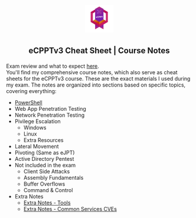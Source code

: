 <h1 align="center">
  <img src="https://github.com/Dragkob/eCPPT/blob/main/eCPPT.png" alt="eCPPT Logo" style="width: 15%;"/>
</h1>

## <p align="center">eCPPTv3 Cheat Sheet | Course Notes</p>
Exam review and what to expect <a href="https://dragkob.notion.site/eJPTv2-Review-Dragkob-11ec072638a6807e86e9ca8304f43b96" target="_blank">here</a>.
<br />
You'll find my comprehensive course notes, which also serve as cheat sheets for the eCPPTv3 course. These are the exact materials I used during my exam. The notes are organized into sections based on specific topics, covering everything:
<ul>
  <li><a href="https://github.com/Dragkob/eJPT/blob/main/PDFs%20(Section%20Split)/Dragkob_eJPT_InforGathering.pdf" target="_blank">PowerShell</a></li>
  <li>Web App Penetration Testing</li>
  <li>Network Penetration Testing</li>
   <li>Pivilege Escalation
  <ul>
    <li>Windows</li>
    <li>Linux</li>
    <li>Extra Resources</li>
  </ul>
  </li>
  <li>Lateral Movement</li>
  <li>Pivoting (Same as eJPT)</li>
  <li>Active Directory Pentest</li>
    <li>Not included in the exam
  <ul>
    <li>Client Side Attacks</li>
    <li>Assembly Fundamentals</li>
    <li>Buffer Overflows</li>
    <li>Command & Control </li>
  </ul>
  </li>
  <li>Extra Notes
  <ul>
    <li><a href="https://github.com/Dragkob/eJPT/blob/main/PDFs%20(Section%20Split)/Dragkob_eJPT_ExtraNotesTools.pdf" target="_blank">Extra Notes - Tools</a></li>
    <li><a href="https://github.com/Dragkob/eJPT/blob/main/PDFs%20(Section%20Split)/Dragkob_eJPT_CommonServicesCVEs.pdf" target="_blank">Extra Notes - Common Services CVEs</a></li>
  </ul>
  </li>
</ul>
